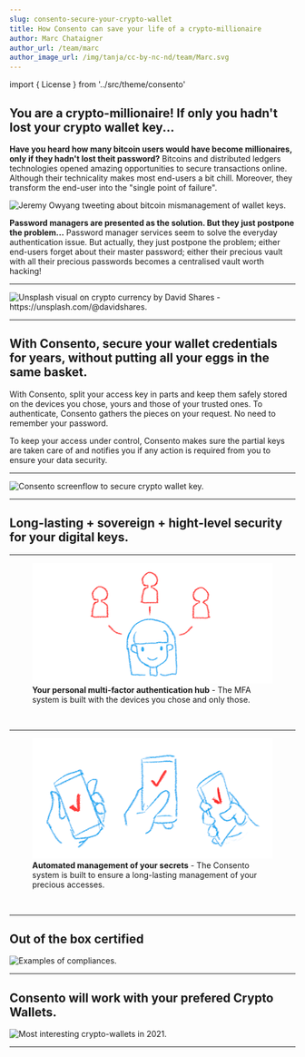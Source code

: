 ```yaml
---
slug: consento-secure-your-crypto-wallet
title: How Consento can save your life of a crypto-millionaire
author: Marc Chataigner
author_url: /team/marc
author_image_url: /img/tanja/cc-by-nc-nd/team/Marc.svg
---
```


import { License } from '../src/theme/consento'

## You are a crypto-millionaire! If only you hadn't lost your crypto wallet key...

__Have you heard how many bitcoin users would have become millionaires, only if they hadn't lost theit password?__
Bitcoins and distributed ledgers technologies opened amazing opportunities to secure transactions online. Although their technicality makes most end-users a bit chill. Moreover, they transform the end-user into the "single point of failure".

<Image
  src="/img/external/social-media/Tweet-from-@jowyang-on-bitcoin.png"
  caption="Jeremy Owyang's tweet - https://twitter.com/jowyang/status/1353937803332231170"
  alt="Jeremy Owyang tweeting about bitcoin mismanagement of wallet keys."
/>

__Password managers are presented as the solution. But they just postpone the problem...__
Password manager services seem to solve the everyday authentication issue. But actually, they just postpone the problem; either end-users forget about their master password; either their precious vault with all their precious passwords becomes a centralised vault worth hacking!

---

<Image
  src="/img/external/unsplash/davidshares_4_41-79dHvE_cut.jpg"
  caption="Crypto technologies makes the end-user the single poitn of failure."
  alt="Unsplash visual on crypto currency by David Shares - https://unsplash.com/@davidshares."
/>

---

## With Consento, secure your wallet credentials for years, without putting all your eggs in the same basket.

With Consento, split your access key in parts and keep them safely stored on the devices you chose, yours and those of your trusted ones. To authenticate, Consento gathers the pieces on your request. No need to remember your password. 

To keep your access under control, Consento makes sure the partial keys are taken care of and notifies you if any action is required from you to ensure your data security.

---

<Image
  src="/img/consento/cc-by-nc-nd/usecase-crypto-wallet.png"
  caption="Keep your wallet key at hand - your key is secured as parts only on the devices you select."
  alt="Consento screenflow to secure crypto wallet key."
/>

---

## Long-lasting + sovereign + hight-level security for your digital keys.

--- 

<figure className="kg-card kg-image-card kg-card-hascaption">
  <img src="/img/tanja/cc-by-nc-sa/in-control/controlling-identity.png" style={{ float: 'left', width: '30%' }} />
  <figcaption><strong>Your personal multi-factor authentication hub</strong> - The MFA system is built with the devices you chose and only those.</figcaption>
</figure>
<br/>

--- 

<figure className="kg-card kg-image-card kg-card-hascaption">
  <img src="/img/tanja/cc-by-nc-sa/in-control/free-for-all.png" style={{ float: 'left', width: '30%' }} />
  <figcaption><strong>Automated management of your secrets</strong> - The Consento system is built to ensure a long-lasting management of your precious accesses.</figcaption>
</figure>
<br/>

--- 

## Out of the box certified

<Image
  src="/img/external/credentials/examples-of-compliances.png"
  caption="..."
  alt="Examples of compliances."
/>

--- 

## Consento will work with your prefered Crypto Wallets.

<Image
  src="/img/external/credentials/crypto-wallet-apps-small.png"
  caption="We are looking forward to propose Consento MFA on your favorite crypto wallets."
  alt="Most interesting crypto-wallets in 2021."
/>

--- 

<License author="marc" year="2021" license="CC-BY-NC-SA" />
